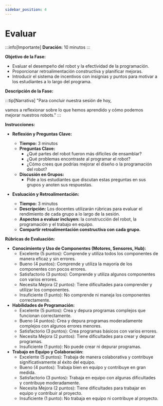 ```yaml
---
sidebar_position: 4
---
```

# Evaluar
:::info[Importante]
**Duración:** 10 minutos
:::

**Objetivo de la Fase:**

- Evaluar el desempeño del robot y la efectividad de la programación.
- Proporcionar retroalimentación constructiva y planificar mejoras.
- Introducir el sistema de incentivos con insignias y puntos para motivar a los estudiantes a lo largo del programa.

**Descripción de la Fase:**

:::tip[Narrativa]
"Para concluir nuestra sesión de hoy,

 vamos a reflexionar sobre lo que hemos aprendido y cómo podemos mejorar nuestros robots."
:::

**Instrucciones:**

- **Reflexión y Preguntas Clave:**
  - **Tiempo:** 3 minutos
  - **Preguntas Clave:**
    - ¿Qué partes del robot fueron más difíciles de ensamblar?
    - ¿Qué problemas encontraste al programar el robot?
    - ¿Cómo crees que podrías mejorar el diseño o la programación del robot?
  - **Discusión en Grupos:**
    - Pide a los estudiantes que discutan estas preguntas en sus grupos y anoten sus respuestas.

- **Evaluación y Retroalimentación:**
  - **Tiempo:** 3 minutos
  - **Descripción:** Los docentes utilizarán rúbricas para evaluar el rendimiento de cada grupo a lo largo de la sesión.
  - **Aspectos a evaluar incluyen:** la construcción del robot, la programación y el trabajo en equipo.
  - **Compartir retroalimentación constructiva con cada grupo.**

**Rúbricas de Evaluación:**

- **Conocimiento y Uso de Componentes (Motores, Sensores, Hub):**
  - Excelente (5 puntos): Comprende y utiliza todos los componentes de manera eficaz y sin errores.
  - Bueno (4 puntos): Comprende y utiliza la mayoría de los componentes con pocos errores.
  - Satisfactorio (3 puntos): Comprende y utiliza algunos componentes con varios errores.
  - Necesita Mejora (2 puntos): Tiene dificultades para comprender y utilizar los componentes.
  - Insuficiente (1 punto): No comprende ni maneja los componentes correctamente.
- **Habilidades de Programación:**
  - Excelente (5 puntos): Crea y depura programas complejos que funcionan correctamente.
  - Bueno (4 puntos): Crea y depura programas moderadamente complejos con algunos errores menores.
  - Satisfactorio (3 puntos): Crea programas básicos con varios errores.
  - Necesita Mejora (2 puntos): Tiene dificultades para crear y depurar programas.
  - Insuficiente (1 punto): No puede crear ni depurar programas.
- **Trabajo en Equipo y Colaboración:**
  - Excelente (5 puntos): Trabaja de manera colaborativa y contribuye significativamente al éxito del equipo.
  - Bueno (4 puntos): Trabaja bien en equipo y contribuye en gran medida.
  - Satisfactorio (3 puntos): Trabaja en equipo con algunas dificultades y contribuye moderadamente.
  - Necesita Mejora (2 puntos): Tiene dificultades para trabajar en equipo y contribuir al proyecto.
  - Insuficiente (1 punto): No trabaja en equipo ni contribuye al proyecto.
